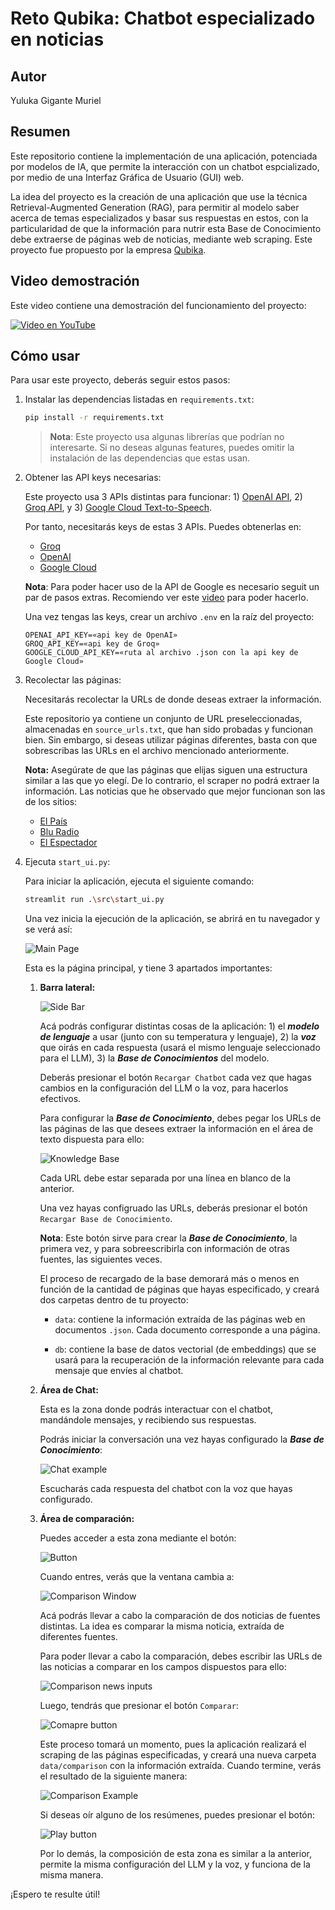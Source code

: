# Reto Qubika: Chatbot especializado en noticias

## Autor

Yuluka Gigante Muriel


## Resumen

Este repositorio contiene la implementación de una aplicación, potenciada por modelos de IA, que permite la interacción con un chatbot espcializado, por medio de una Interfaz Gráfica de Usuario (GUI) web.

La idea del proyecto es la creación de una aplicación que use la técnica Retrieval-Augmented Generation (RAG), para permitir al modelo saber acerca de temas especializados y basar sus respuestas en estos, con la particularidad de que la información para nutrir esta Base de Conocimiento debe extraerse de páginas web de noticias, mediante web scraping. Este proyecto fue propuesto por la empresa [Qubika](https://qubika.com).


## Video demostración

Este video contiene una demostración del funcionamiento del proyecto:

[![Video en YouTube](https://img.youtube.com/vi/XtqtYcyASLw/0.jpg)](https://www.youtube.com/watch?v=XtqtYcyASLw)


## Cómo usar

Para usar este proyecto, deberás seguir estos pasos:

1. Instalar las dependencias listadas en `requirements.txt`:

    ```bash
    pip install -r requirements.txt
    ```

    > **Nota**: Este proyecto usa algunas librerías que podrían no interesarte. Si no deseas algunas features, puedes omitir la instalación de las dependencias que estas usan.

2. Obtener las API keys necesarias:

    Este proyecto usa 3 APIs distintas para funcionar: 1) [OpenAI API](https://platform.openai.com/docs/api-reference/introduction), 2) [Groq API](https://console.groq.com/docs/overview), y 3) [Google Cloud Text-to-Speech](https://cloud.google.com/text-to-speech/docs?hl=es-419).

    Por tanto, necesitarás keys de estas 3 APIs. Puedes obtenerlas en:

    - [Groq](https://console.groq.com/keys)
    - [OpenAI](https://platform.openai.com/api-keys)
    - [Google Cloud](https://console.cloud.google.com/apis/dashboard?hl=es-419&inv=1&invt=AbiC4Q&project=jarvis-381306)

    **Nota**: Para poder hacer uso de la API de Google es necesario seguit un par de pasos extras. Recomiendo ver este [video](https://www.youtube.com/watch?v=GVPWz-nhJhg) para poder hacerlo.

    Una vez tengas las keys, crear un archivo `.env` en la raíz del proyecto:

    ```env
    OPENAI_API_KEY=«api key de OpenAI»
    GROQ_API_KEY=«api key de Groq»
    GOOGLE_CLOUD_API_KEY=«ruta al archivo .json con la api key de Google Cloud»
    ```

3. Recolectar las páginas:

    Necesitarás recolectar la URLs de donde deseas extraer la información.

    Este repositorio ya contiene un conjunto de URL preseleccionadas, almacenadas en `source_urls.txt`, que han sido probadas y funcionan bien. Sin embargo, si deseas utilizar páginas diferentes, basta con que sobrescribas las URLs en el archivo mencionado anteriormente.

    **Nota:** Asegúrate de que las páginas que elijas siguen una estructura similar a las que yo elegí. De lo contrario, el scraper no podrá extraer la información. Las noticias que he observado que mejor funcionan son las de los sitios:

    - [El País](https://www.elpais.com.co)
    - [Blu Radio](https://www.bluradio.com)
    - [El Espectador](https://www.elespectador.com)

4. Ejecuta `start_ui.py`:

    Para iniciar la aplicación, ejecuta el siguiente comando:

    ```bash
    streamlit run .\src\start_ui.py
    ```

    Una vez inicia la ejecución de la aplicación, se abrirá en tu navegador y se verá así:

    ![Main Page](docs/main_page.png)

    Esta es la página principal, y tiene 3 apartados importantes:

    1. **Barra lateral:**

        ![Side Bar](docs/side_bar_main_page.png)

        Acá podrás configurar distintas cosas de la aplicación: 1) el **_modelo de lenguaje_** a usar (junto con su temperatura y lenguaje), 2) la **_voz_** que oirás en cada respuesta (usará el mismo lenguaje seleccionado para el LLM), 3) la **_Base de Conocimientos_** del modelo.

        Deberás presionar el botón `Recargar Chatbot` cada vez que hagas cambios en la configuración del LLM o la voz, para hacerlos efectivos.

        Para configurar la **_Base de Conocimiento_**, debes pegar los URLs de las páginas de las que desees extraer la información en el área de texto dispuesta para ello:
        
        ![Knowledge Base](docs/knowledge_base_text_area.png)

        Cada URL debe estar separada por una línea en blanco de la anterior.

        Una vez hayas configruado las URLs, deberás presionar el botón `Recargar Base de Conocimiento`. 
        
        **Nota**: Este botón sirve para crear la **_Base de Conocimiento_**, la primera vez, y para sobreescribirla con información de otras fuentes, las siguientes veces.

        El proceso de recargado de la base demorará más o menos en función de la cantidad de páginas que hayas especificado, y creará dos carpetas dentro de tu proyecto:

        - `data`: contiene la información extraída de las páginas web en documentos `.json`. Cada documento corresponde a una página.

        - `db`: contiene la base de datos vectorial (de embeddings) que se usará para la recuperación de la información relevante para cada mensaje que envíes al chatbot.

    2. **Área de Chat:**

        Esta es la zona donde podrás interactuar con el chatbot, mandándole mensajes, y recibiendo sus respuestas.

        Podrás iniciar la conversación una vez hayas configurado la **_Base de Conocimiento_**:

        ![Chat example](docs/chat_example.png)

        Escucharás cada respuesta del chatbot con la voz que hayas configurado.

    3. **Área de comparación:**

        Puedes acceder a esta zona mediante el botón:

        ![Button](docs/comparison_window_button.png)

        Cuando entres, verás que la ventana cambia a:

        ![Comparison Window](docs/comparison_window.png)

        Acá podrás llevar a cabo la comparación de dos noticias de fuentes distintas. La idea es comparar la misma noticia, extraída de diferentes fuentes.

        Para poder llevar a cabo la comparación, debes escribir las URLs de las noticias a comparar en los campos dispuestos para ello:

        ![Comparison news inputs](docs/comparison_news_inputs.png)

        Luego, tendrás que presionar el botón `Comparar`:
        
        ![Comapre button](docs/compare_button.png)

        Este proceso tomará un momento, pues la aplicación realizará el scraping de las páginas especificadas, y creará una nueva carpeta `data/comparison` con la información extraída. Cuando termine, verás el resultado de la siguiente manera:

        ![Comparison Example](docs/comparison_example.png)

        Si deseas oír alguno de los resúmenes, puedes presionar el botón:

        ![Play button](docs/play_summarization.png)

        Por lo demás, la composición de esta zona es similar a la anterior, permite la misma configuración del LLM y la voz, y funciona de la misma manera.


¡Espero te resulte útil!
